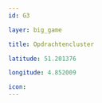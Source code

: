 ```yaml
---
id: G3

layer: big_game

title: Opdrachtencluster

latitude: 51.201376

longitude: 4.852009

icon:
---
```


